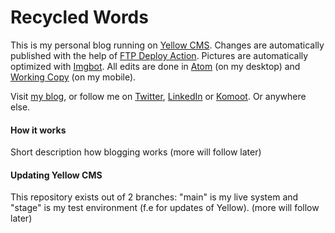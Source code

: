 # Recycled Words
This is my personal blog running on [Yellow CMS](https://github.com/datenstrom/yellow). Changes are automatically published with the help of [FTP Deploy Action](https://github.com/SamKirkland/FTP-Deploy-Action). Pictures are automatically optimized with [Imgbot](https://imgbot.net/). All edits are done in [Atom](https://atom.io/) (on my desktop) and [Working Copy](https://workingcopyapp.com/) (on my mobile).

Visit [my blog](https://gaehn.org), or follow me on [Twitter](https://twitter.com/flschr), [LinkedIn](https://www.linkedin.com/in/flschr) or [Komoot](https://www.komoot.de/user/848543125284). Or anywhere else.

#### How it works
Short description how blogging works (more will follow later)

#### Updating Yellow CMS
This repository exists out of 2 branches: "main" is my live system and "stage" is my test environment (f.e for updates of Yellow). (more will follow later)
